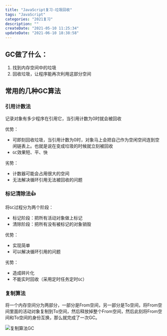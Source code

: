 ```yaml
---
title: "JavaScript复习-垃圾回收"
tags: "JavaScript"
categories: "2021复习"
description: ""
createDate: "2021-05-10 11:25:34"
updateDate: "2021-06-10 18:38:58"
---
```



## GC做了什么：

1. 找到内存空间中的垃圾
2. 回收垃圾，让程序能再次利用这部分空间

## 常用的几种GC算法

### 引用计数法

记录对象有多少程序在引用它，当引用计数为0时就会被回收

优势：

- 可即刻回收垃圾，当引用计数为0时，对象马上会把自己作为空闲空间连到空闲链表上。也就是说在变成垃圾的时候就立刻被回收
- `GC`效果短、平、快

劣势：

- 计数器可能会占用很大的空间
- 无法解决循环引用无法被回收的问题

### 标记清除法👍

将`GC`过程分为两个阶段：

- 标记阶段：把所有活动对象做上标记
- 清除阶段：把所有没有被标记的对象销毁

优势：

- 实现简单
- 可以解决循环引用的问题

劣势：

- 造成碎片化
- 不能实时回收（采用定时任务定时`GC`）

### 复制算法

将一个内存空间分为两部分，一部分是From空间，另一部分是To空间，将From空间里面的活动对象复制到To空间，然后释放掉整个From空间，然后此刻将From空间和To空间的身份互换，那么就完成了一次GC。

![复制算法GC](https://mrrsblog.oss-cn-shanghai.aliyuncs.com/copy_gc.png)